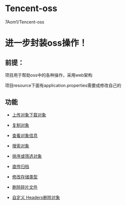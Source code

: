 # Tencent-oss
7Aom1/Tencent-oss
# 进一步封装oss操作！

## 前提：

项目用于帮助oss中的各种操作，采用web架构

项目resource下面有application.properties需要成修改自己的

## 功能

- [上传对象](https://cloud.tencent.com/document/product/436/13321)[下载对象](https://cloud.tencent.com/document/product/436/13322)



- [复制对象](https://cloud.tencent.com/document/product/436/39849)
- [查看对象信息](https://cloud.tencent.com/document/product/436/13326)
- [搜索对象](https://cloud.tencent.com/document/product/436/13325)
- [排序或筛选对象](https://cloud.tencent.com/document/product/436/52661)
- [直传归档](https://cloud.tencent.com/document/product/436/34338)
- [修改存储类型](https://cloud.tencent.com/document/product/436/33492)
- [删除碎片文件](https://cloud.tencent.com/document/product/436/17313)
- [自定义 Headers](https://cloud.tencent.com/document/product/436/13361)[删除对象](https://cloud.tencent.com/document/product/436/13323)
